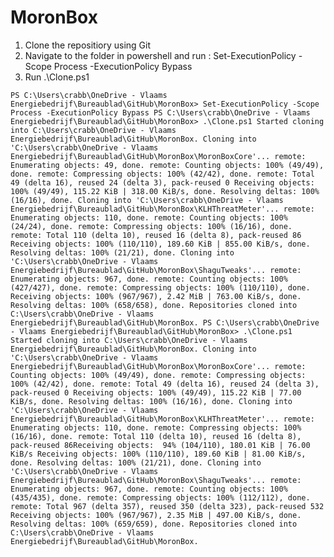 # MoronBox

1) Clone the repositiory using Git
2) Navigate to the folder in powershell and run : Set-ExecutionPolicy -Scope Process -ExecutionPolicy Bypass
3) Run .\Clone.ps1

``PS C:\Users\crabb\OneDrive - Vlaams Energiebedrijf\Bureaublad\GitHub\MoronBox> Set-ExecutionPolicy -Scope Process -ExecutionPolicy Bypass
PS C:\Users\crabb\OneDrive - Vlaams Energiebedrijf\Bureaublad\GitHub\MoronBox> .\Clone.ps1
Started cloning into C:\Users\crabb\OneDrive - Vlaams Energiebedrijf\Bureaublad\GitHub\MoronBox.
Cloning into 'C:\Users\crabb\OneDrive - Vlaams Energiebedrijf\Bureaublad\GitHub\MoronBox\MoronBoxCore'...
remote: Enumerating objects: 49, done.
remote: Counting objects: 100% (49/49), done.
remote: Compressing objects: 100% (42/42), done.
remote: Total 49 (delta 16), reused 24 (delta 3), pack-reused 0
Receiving objects: 100% (49/49), 115.22 KiB | 318.00 KiB/s, done.
Resolving deltas: 100% (16/16), done.
Cloning into 'C:\Users\crabb\OneDrive - Vlaams Energiebedrijf\Bureaublad\GitHub\MoronBox\KLHThreatMeter'...
remote: Enumerating objects: 110, done.
remote: Counting objects: 100% (24/24), done.
remote: Compressing objects: 100% (16/16), done.
remote: Total 110 (delta 10), reused 16 (delta 8), pack-reused 86
Receiving objects: 100% (110/110), 189.60 KiB | 855.00 KiB/s, done.
Resolving deltas: 100% (21/21), done.
Cloning into 'C:\Users\crabb\OneDrive - Vlaams Energiebedrijf\Bureaublad\GitHub\MoronBox\ShaguTweaks'...
remote: Enumerating objects: 967, done.
remote: Counting objects: 100% (427/427), done.
remote: Compressing objects: 100% (110/110), done.
Receiving objects: 100% (967/967), 2.42 MiB | 763.00 KiB/s, done.
Resolving deltas: 100% (658/658), done.
Repositories cloned into C:\Users\crabb\OneDrive - Vlaams Energiebedrijf\Bureaublad\GitHub\MoronBox.
PS C:\Users\crabb\OneDrive - Vlaams Energiebedrijf\Bureaublad\GitHub\MoronBox> .\Clone.ps1
Started cloning into C:\Users\crabb\OneDrive - Vlaams Energiebedrijf\Bureaublad\GitHub\MoronBox.
Cloning into 'C:\Users\crabb\OneDrive - Vlaams Energiebedrijf\Bureaublad\GitHub\MoronBox\MoronBoxCore'...
remote: Counting objects: 100% (49/49), done.
remote: Compressing objects: 100% (42/42), done.
remote: Total 49 (delta 16), reused 24 (delta 3), pack-reused 0
Receiving objects: 100% (49/49), 115.22 KiB | 77.00 KiB/s, done.
Resolving deltas: 100% (16/16), done.
Cloning into 'C:\Users\crabb\OneDrive - Vlaams Energiebedrijf\Bureaublad\GitHub\MoronBox\KLHThreatMeter'...
remote: Enumerating objects: 110, done.
remote: Compressing objects: 100% (16/16), done.
remote: Total 110 (delta 10), reused 16 (delta 8), pack-reused 86Receiving objects:  94% (104/110), 180.01 KiB | 76.00 KiB/s
Receiving objects: 100% (110/110), 189.60 KiB | 81.00 KiB/s, done.
Resolving deltas: 100% (21/21), done.
Cloning into 'C:\Users\crabb\OneDrive - Vlaams Energiebedrijf\Bureaublad\GitHub\MoronBox\ShaguTweaks'...
remote: Enumerating objects: 967, done.
remote: Counting objects: 100% (435/435), done.
remote: Compressing objects: 100% (112/112), done.
remote: Total 967 (delta 357), reused 350 (delta 323), pack-reused 532
Receiving objects: 100% (967/967), 2.35 MiB | 497.00 KiB/s, done.
Resolving deltas: 100% (659/659), done.
Repositories cloned into C:\Users\crabb\OneDrive - Vlaams Energiebedrijf\Bureaublad\GitHub\MoronBox.``
